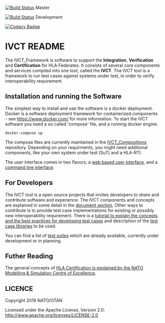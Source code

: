 [![Build Status](https://travis-ci.org/IVCTool/IVCT_Framework.svg?branch=master)](https://travis-ci.org/IVCTool/IVCT_Framework) Master

[![Build Status](https://travis-ci.org/IVCTool/IVCT_Framework.svg?branch=development)](https://travis-ci.org/IVCTool/IVCT_Framework) Development

[![Codacy Badge](https://api.codacy.com/project/badge/Grade/6e7de55a30f049fc917533292a2d35d4)](https://www.codacy.com/gh/IVCTool/IVCT_Framework?utm_source=github.com&amp;utm_medium=referral&amp;utm_content=IVCTool/IVCT_Framework&amp;utm_campaign=Badge_Grade)

# IVCT README

The IVCT_Framework is software to support the **Integration**, **Verification** and **Certification** for HLA Federates. It consists of several core components and services compiled into one tool, called  the **IVCT**. The IVCT tool is a framework to run test cases against systems under test, in order to verify interoperability requirement.

## Installation and running the Software

The simplest way to install and use the software is a docker deployment. Docker is a software deployment framework for containerized components - see https://www.docker.com/ for more information. To start the IVCT software you need a so called 'compose' file, and a running docker engine.

    docker-compose up

The compose files are currently maintained in the [IVCT_Compositions](https://github.com/IVCTool/IVCT_Compositions) repository. Depending on your requirments, you might need additional components, like your own system under test (SuT) and a HLA-RTI.

The user interface comes in two flavors, a [web based user interface](docs/src/Graphical-User-Interface.adoc), and a [command line interface](docs/src/commandlinetool.adoc).

## For Developers

The IVCT tool is a open source projects that invites developers to share and contribute software and experience. The IVCT components and concepts are explained in some detail in the [document section](docs/src/Home.adoc). Other ways to contribute is to provide test case implementations for existing or possibly new interoperability requirement. There is a [tutorial to explain the concepts and the best practices for developing test cases](https://github.com/IVCTool/TS_HelloWorld/wiki) and description of the [test case libraries](docs/src/TcDevelGuide.adoc) to be used.

You can find a list of [test suites](docs/src/testsuite-overview.adoc) which are already available,  currently under development or in planning.

## Futher Reading

The general concepts of [HLA Certification is explained by the NATO Modelling & Simulation Centre of Excellence](https://www.mscoe.org/nato-hla-certification-home/).

## LICENCE

Copyright 2019 NATO/OTAN

Licensed under the Apache License, Version 2.0: http://www.apache.org/licenses/LICENSE-2.0
